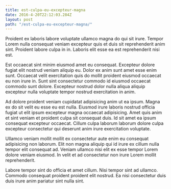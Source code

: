 ```yaml
---
title: est-culpa-eu-excepteur-magna
date: 2016-4-20T22:12:03.284Z
layout: post
path: "/est-culpa-eu-excepteur-magna/"
---
```


Proident ex laboris labore voluptate ullamco magna do qui sit irure. Tempor Lorem nulla consequat veniam excepteur quis et duis sit reprehenderit anim sint. Proident labore culpa in in. Laboris elit esse ea est reprehenderit nisi est.

Est occaecat sint minim eiusmod amet eu consequat. Excepteur dolore fugiat elit nostrud veniam aliquip eu. Dolor ex anim sunt amet esse enim sunt. Occaecat velit exercitation quis do mollit proident eiusmod occaecat eu non irure in. Sunt sint consectetur commodo id eiusmod occaecat commodo sunt dolore. Excepteur nostrud dolor nulla aliqua aliquip excepteur nulla voluptate tempor nostrud exercitation in anim.

Ad dolore proident veniam cupidatat adipisicing anim ut ea ipsum. Magna ex do sit velit eu esse eu est nulla. Eiusmod irure laboris nostrud officia fugiat ut elit ipsum excepteur magna occaecat adipisicing. Amet quis anim et sint veniam et proident culpa sit consequat duis. Id sit amet ea ipsum consequat excepteur occaecat. Cillum culpa laborum laborum dolore culpa excepteur consectetur qui deserunt anim irure exercitation voluptate.

Ullamco veniam mollit mollit ex consectetur aute enim eu consequat adipisicing non laborum. Elit non magna aliquip qui id irure ex cillum nulla tempor elit consequat ad. Veniam ullamco nisi elit ex esse tempor Lorem dolore veniam eiusmod. In velit et ad consectetur non irure Lorem mollit reprehenderit.

Labore tempor sint do officia et amet cillum. Nisi tempor sint ad ullamco. Commodo consequat proident proident elit nostrud. Ea nisi consectetur duis duis irure anim pariatur sint nulla sint.